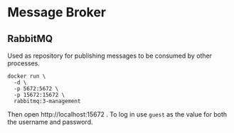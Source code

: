 # Message Broker

## RabbitMQ

Used as repository for publishing messages to be consumed by other processes.

```
docker run \
  -d \
  -p 5672:5672 \
  -p 15672:15672 \
  rabbitmq:3-management
```

Then open http://localhost:15672 . To log in use `guest` as the value for both the username and password.

